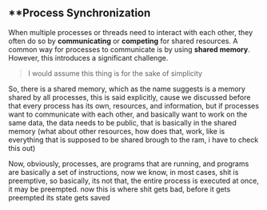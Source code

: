 
## **Process Synchronization

When multiple processes or threads need to interact with each other, they often do so by **communicating** or **competing** for shared resources. A common way for processes to communicate is by using **shared memory**. However, this introduces a significant challenge.

> I would assume this thing is for the sake of simplicity

So, there is a shared memory, which as the name suggests is a memory shared by all processes, this is said explicitly, cause we discussed before that every process has its own, resources, and information, but if processes want to communicate with each other, and basically want to work on the same data, the data needs to be public, that is basically in the shared memory (what about other resources, how does that, work, like is everything that is supposed to be shared brough to the ram, i have to check this out)

Now, obviously, processes, are programs that are running, and programs are basically a set of instructions, now we know, in most cases, shit is preemptive, so basically, its not that, the entire process is executed at once, it may be preempted. now this is where shit gets bad, before it gets preempted its state gets saved
